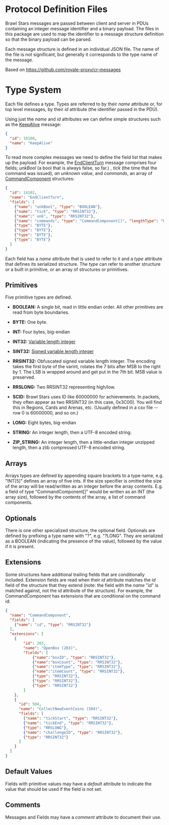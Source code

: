 Protocol Definition Files
=========================

Brawl Stars messages are passed between client and server in PDUs containing an integer message identifier
and a binary payload. The files in this package are used to map the identifier to a message
structure definition so that the binary payload can be parsed.

Each message structure is defined in an individual JSON file. The name of the file is not
significant, but generally it corresponds to the type name of the message.

Based on https://github.com/royale-proxy/cr-messages 

Type System
===========

Each file defines a type. Types are referred to by their *name* attribute or, for top level
messages, by their *id* attribute (the identifier passed in the PDU).

Using just the *name* and *id* attributes we can define simple structures such as the
[KeepAlive](client/KeepAlive.json) message:

```json
{
  "id": 10108,
  "name": "KeepAlive"
}
```

To read more complex messages we need to define the field list that makes up the payload. For
example, the [EndClientTurn](client/EndClientTurn.json) message comprises four fields; *unkBool* (a bool that is always false, so far.) , *tick* (the
time that the command was issued), *an unknown value*, and *commands*, an array of
[CommandComponent](component/CommandComponent.json) structures:


```json
{
  "id": 14102,
  "name": "EndClientTurn",
  "fields": [
    {"name": "unkBool", "type": "BOOLEAN"},
    {"name": "tick", "type": "RRSINT32"},
    {"name":" unk", "type": "RRSINT32"},
    {"name": "commands", "type": "CommandComponent[]", "lengthType": "RRSINT32"},
    {"type": "BYTE"},
    {"type": "BYTE"},
    {"type": "BYTE"},
    {"type": "BYTE"}
  ]
}
```

Each field has a *name* attribute that is used to refer to it and a *type* attribute that defines
its serialized structure. The *type* can refer to another structure or a built in primitive, or
an array of structures or primitives.

Primitives
----------

Five primitive types are defined.

- **BOOLEAN:** A single bit, read in little endian order. All other primitives are read from byte
  boundaries.

- **BYTE:** One byte.

- **INT:** Four bytes, big-endian

- **INT32:** [Variable length integer](https://developers.google.com/protocol-buffers/docs/encoding)

- **SINT32:** [Signed variable length integer](https://developers.google.com/protocol-buffers/docs/encoding)

- **RRSINT32:** Obfuscated signed variable length integer. The encoding takes the first byte of the varint, rotates the 7 bits after MSB to the right by 1. The LSB is wrapped around and get put in the 7th bit. MSB value is preserved.

- **RRSLONG:** Two RRSINT32 representing high/low.

- **SCID:** Brawl Stars uses ID like 60000000 for achievements. In packets, they often appear as two RRSINT32 (in this case, 0x3C00). You will find this in Regions, Cards and Arenas, etc. (Usually defined in a csv file -- row 0 is 60000000, and so on.)

- **LONG:** Eight bytes, big-endian

- **STRING:** An integer length, then a UTF-8 encoded string.

- **ZIP_STRING:** An integer length, then a little-endian integer unzipped length, then a zlib compressed UTF-8 encoded string.

Arrays
------

Arrays types are defined by appending square brackets to a type name, e.g. "INT[5]" defines an array
of five ints. If the size specifier is omitted the size of the array will be read/written as an
integer before the array contents. E.g. a field of type "CommandComponent[]" would be written as an
INT (the array size), followed by the contents of the array, a list of command components.

Optionals
---------

There is one other specialized structure, the optional field. Optionals are defined by prefixing
a type name with "?", e.g. "?LONG". They are serialized as a BOOLEAN (indicating the presence of the
value), followed by the value if it is present.

Extensions
----------

Some structures have additional trailing fields that are conditionally included. Extension fields
are read when their *id* attribute matches the *id* field of the structure that they extend (note:
the field with the *name* "id" is matched against, not the *id* attribute of the structure). For
example, the CommandComponent has extensions that are conditional on the command id:


```json
{
  "name": "CommandComponent",
  "fields": [
    {"name": "id", "type": "RRSINT32"}
  ],
  "extensions": [
    {
		"id": 203,
		"name": "OpenBox (203)",
		"fields": [
			{"name":"boxID", "type": "RRSINT32"},
			{"name":"boxCount", "type": "RRSINT32"},
			{"name":"itemType", "type": "RRSINT32"},
			{"name":"itemCount", "type": "RRSINT32"},
			{"type": "RRSINT32"},
			{"type": "RRSINT32"},
			{"type": "RRSINT32"}		  
		]
    },
    {
      "id": 504,
      "name": "CollectNewEventCoins (504)",
      "fields": [
        {"name": "tickStart", "type": "RRSINT32"},
        {"name": "tickEnd", "type": "RRSINT32"},
        {"type": "RRSLONG"},
        {"name": "challengeID", "type": "RRSINT32"},
        {"type": "RRSINT32"}
      ]
    }
  ]
}

```

Default Values
--------------

Fields with primitive values may have a *default* attribute to indicate the value that should be
used if the field is not set.

Comments
--------

Messages and Fields may have a *comment* attribute to document their use.
